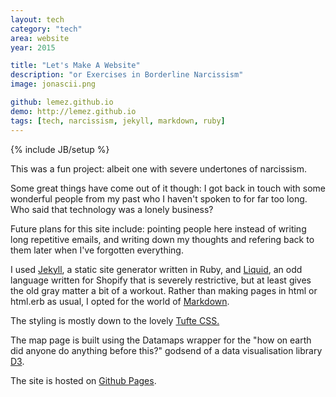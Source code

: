 ```yaml
---
layout: tech
category: "tech"
area: website
year: 2015

title: "Let's Make A Website"
description: "or Exercises in Borderline Narcissism"
image: jonascii.png

github: lemez.github.io
demo: http://lemez.github.io
tags: [tech, narcissism, jekyll, markdown, ruby]
---
```

{% include JB/setup %}
<br>

This was a fun project: albeit one with severe undertones of narcissism.

Some great things have come out of it though: I got back in touch with some wonderful people from my past who I haven't spoken to for far too long. Who said that technology was a lonely business?  

Future plans for this site include: pointing people here instead of writing long repetitive emails, and writing down my thoughts and refering back to them later when I've forgotten everything.

I used <a href="http://jekyllrb.com">Jekyll</a>, a static site generator written in Ruby, and <a href="https://docs.shopify.com/themes/liquid-documentation/basics">Liquid</a>, an odd language written for Shopify that is severely restrictive, but at least gives the old gray matter a bit of a workout. Rather than making pages in html or html.erb as usual, I opted for the world of <a href="https://en.wikipedia.org/wiki/Markdown">Markdown</a>.

The styling is mostly down to the lovely <a href="https://github.com/edwardtufte/tufte-css">Tufte CSS.</a>

The map page is built using the Datamaps wrapper for the "how on earth did anyone do anything before this?" godsend of a data visualisation library <a href="http://datamaps.github.io/">D3</a>.

The site is hosted on <a href="https://pages.github.com/">Github Pages</a>. 

